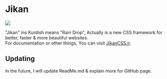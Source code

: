 # Jikan

<img src="http://jikancss.ir/Images/Logo.png" align="center">

"Jikan" ins Kurdish means "Rain Drop", Actually is a new CSS framework for better, faster &amp; more beautiful websites.
<br>
For documentation or other things, You can visit [JikanCSS.ir](http://JikanCSS.ir).
<br>
## Updating
In the future, I will update ReadMe.md & explain more for GitHub page.
